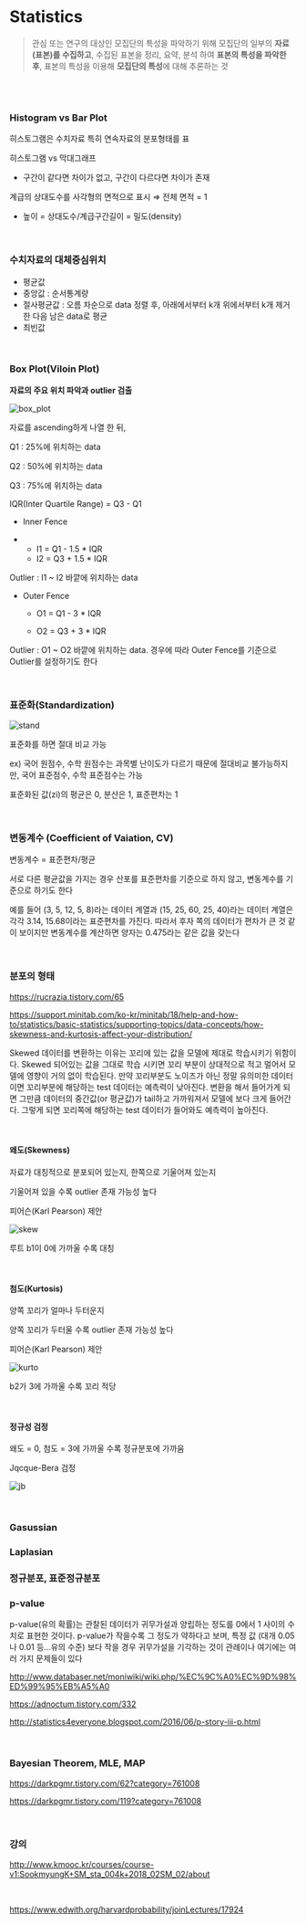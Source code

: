 # Statistics

> 관심 또는 연구의 대상인 모집단의 특성을 파악하기 위해 모집단의 일부의 **자료(표본)를 수집하고**, 수집된 표본을 정리, 요약, 분석 하여 **표본의 특성을 파악한 후**, 표본의 특성을 이용해 **모집단의 특성**에 대해 추론하는 것

</br>

</br>

### Histogram vs Bar Plot

히스토그램은 수치자료 특히 연속자료의 분포형태를 표

히스토그램 vs 막대그래프 

* 구간이 같다면 차이가 없고, 구간이 다르다면 차이가 존재

계급의 상대도수를 사각형의 면적으로 표시  ⇒ 전체 면적 = 1

* 높이 = 상대도수/계급구간길이 = 밀도(density) 

</br>

### 수치자료의 대체중심위치

* 평균값
* 중앙값 : 순서통계량
* 절사평균값 : 오름 차순으로 data 정렬 후, 아래에서부터 k개 위에서부터 k개 제거 한 다음 남은 data로 평균
* 최빈값

</br>

### Box Plot(Viloin Plot)

**자료의 주요 위치 파악과 outlier 검출**

![box_plot](./box_plot.jpg)

자료를 ascending하게 나열 한 뒤,

Q1 : 25%에 위치하는 data

Q2 : 50%에 위치하는 data

Q3 : 75%에 위치하는 data

IQR(Inter Quartile Range) = Q3 - Q1

* Inner Fence

* * I1 = Q1 - 1.5 * IQR
  * I2 = Q3 + 1.5 * IQR

Outlier : I1 ~ I2 바깥에 위치하는 data

* Outer Fence

  * O1 = Q1 - 3 * IQR

  * O2 = Q3 + 3 * IQR

Outlier : O1 ~ O2 바깥에 위치하는 data. 경우에 따라 Outer Fence를 기준으로 Outlier를 설정하기도 한다

</br>

### 표준화(Standardization)

![stand](./stand.jpg)

표준화를 하면 절대 비교 가능

ex) 국어 원점수, 수학 원점수는 과목별 난이도가 다르기 때문에 절대비교 불가능하지만, 국어 표준점수, 수학 표준점수는 가능

표준화된 값(zi)의 평균은 0, 분산은 1, 표준편차는 1

</br>

### 변동계수 (Coefficient of Vaiation, CV)

변동계수 = 표준편차/평균

서로 다른 평균값을 가지는 경우 산포를 표준편차를 기준으로 하지 않고, 변동계수를 기준으로 하기도 한다

예를 들어 (3, 5, 12, 5, 8)라는 데이터 계열과 (15, 25, 60, 25, 40)라는 데이터 계열은 각각 3.14, 15.68이라는 표준편차를 가진다. 따라서 후자 쪽의 데이터가 편차가 큰 것 같이 보이지만 변동계수를 계산하면 양자는 0.475라는 같은 값을 갖는다

</br>

### 분포의 형태

https://rucrazia.tistory.com/65

https://support.minitab.com/ko-kr/minitab/18/help-and-how-to/statistics/basic-statistics/supporting-topics/data-concepts/how-skewness-and-kurtosis-affect-your-distribution/

Skewed 데이터를 변환하는 이유는 꼬리에 있는 값을 모델에 제대로 학습시키기 위함이다. Skewed 되어있는 값을 그대로 학습 시키면 꼬리 부분이 상대적으로 적고 멀어서 모델에 영향이 거의 없이 학습된다. 만약 꼬리부분도 노이즈가 아닌 정말 유의미한 데이터이면 꼬리부분에 해당하는 test 데이터는 예측력이 낮아진다.
변환을 해서 들어가게 되면 그만큼 데이터의 중간값(or 평균값)가 tail하고 가까워져서 모델에 보다 크게 들어간다. 그렇게 되면 꼬리쪽에 해당하는 test 데이터가 들어와도 예측력이 높아진다.

</br>

#### 왜도(Skewness)

자료가 대칭적으로 분포되어 있는지, 한쪽으로 기울어져 있는지

기울어져 있을 수록 outlier 존재 가능성 높다

피어슨(Karl Pearson) 제안

![skew](./skew.jpg)

루트 b1이 0에 가까울 수록 대칭

</br>

#### 첨도(Kurtosis)

양쪽 꼬리가 얼마나 두터운지

양쪽 꼬리가 두터울 수록 outlier 존재 가능성 높다

피어슨(Karl Pearson) 제안

![kurto](./kurto1.jpg)

b2가 3에 가까울 수록 꼬리 적당

</br>

#### 정규성 검정

왜도 = 0, 첨도 = 3에 가까울 수록 정규분포에 가까움

Jqcque-Bera 검정

![jb](./jb.jpg)

</br>

### Gasussian



### Laplasian



### 정규분포, 표준정규분포



### p-value

p-value(유의 확률)는 관찰된 데이터가 귀무가설과 양립하는 정도를 0에서 1 사이의 수치로 표현한 것이다. p-value가 작을수록 그 정도가 약하다고 보며, 특정 값 (대개 0.05나 0.01 등…유의 수준) 보다 작을 경우 귀무가설을 기각하는 것이 관례이나 여기에는 여러 가지 문제들이 있다

http://www.databaser.net/moniwiki/wiki.php/%EC%9C%A0%EC%9D%98%ED%99%95%EB%A5%A0

https://adnoctum.tistory.com/332

http://statistics4everyone.blogspot.com/2016/06/p-story-iii-p.html

</br>

### Bayesian Theorem, MLE, MAP

https://darkpgmr.tistory.com/62?category=761008

https://darkpgmr.tistory.com/119?category=761008

</br>

### 강의

http://www.kmooc.kr/courses/course-v1:SookmyungK+SM_sta_004k+2018_02SM_02/about

</br>

https://www.edwith.org/harvardprobability/joinLectures/17924









